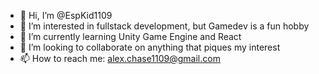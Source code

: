 - 👋 Hi, I’m @EspKid1109
- 👀 I’m interested in fullstack development, but Gamedev is a fun hobby
- 🌱 I’m currently learning Unity Game Engine and React
- 💞️ I’m looking to collaborate on anything that piques my interest
- 📫 How to reach me: alex.chase1109@gmail.com

<!---
EspKid1109/EspKid1109 is a ✨ special ✨ repository because its `README.md` (this file) appears on your GitHub profile.
You can click the Preview link to take a look at your changes.
--->
